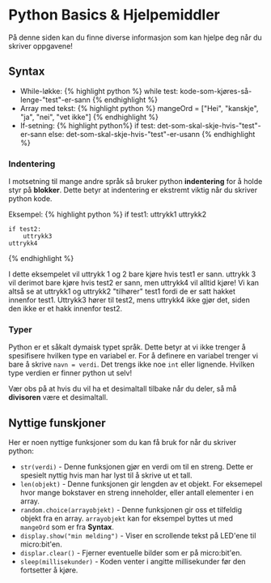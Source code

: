 # Python Basics & Hjelpemiddler
På denne siden kan du finne diverse informasjon som kan hjelpe deg når du skriver oppgavene!

## Syntax
* While-løkke:
{% highlight python %}
    while test:
        kode-som-kjøres-så-lenge-"test"-er-sann
{% endhighlight %}
* Array med tekst:
{% highlight python %}
    mangeOrd = ["Hei", "kanskje", "ja", "nei", "vet ikke"]
{% endhighlight %}
* If-setning:
{% highlight python%}
    if test:
        det-som-skal-skje-hvis-"test"-er-sann
    else:
        det-som-skal-skje-hvis-"test"-er-usann
{% endhighlight %}

### Indentering
I motsetning til mange andre språk så bruker python **indentering** for å holde styr på **blokker**.
Dette betyr at indentering er ekstremt viktig når du skriver python kode.

Eksempel:
{% highlight python %}
    if test1:
        uttrykk1
        uttrykk2

    if test2:
        uttrykk3
    uttrykk4
{% endhighlight %}

I dette eksempelet vil uttrykk 1 og 2 bare kjøre hvis test1 er sann.
uttrykk 3 vil derimot bare kjøre hvis test2 er sann, men uttrykk4 vil alltid kjøre! Vi kan altså se at uttrykk1 og uttrykk2 "tilhører" test1 fordi de er satt hakket innenfor test1. Uttrykk3 hører til test2, mens uttrykk4 ikke gjør det, siden den ikke er et hakk innenfor test2.

### Typer
Python er et såkalt dymaisk typet språk.
Dette betyr at vi ikke trenger å spesifisere hvilken type en variabel er.
For å definere en variabel trenger vi bare å skrive `navn = verdi`.
Det trengs ikke noe `int` eller lignende. Hvilken type verdien er finner python ut selv!

Vær obs på at hvis du vil ha et desimaltall tilbake når du deler, så må **divisoren** være et desimaltall.

## Nyttige funskjoner
Her er noen nyttige funksjoner som du kan få bruk for når du skriver python:

* `str(verdi)` - Denne funksjonen gjør en verdi om til en streng.
  Dette er spesielt nyttig hvis man har lyst til å skrive ut et tall.
* `len(objekt)` - Denne funksjonen gir lengden av et objekt.
  For eksemepel hvor mange bokstaver en streng inneholder, eller antall elementer i en array.
* `random.choice(arrayobjekt)` - Denne funksjonen gir oss et tilfeldig objekt fra en array. `arrayobjekt` kan for eksempel byttes ut med `mangeOrd` som er fra **Syntax**.
* `display.show("min melding")` - Viser en scrollende tekst på LED'ene til micro:bit'en.
* `displar.clear()` - Fjerner eventuelle bilder som er på micro:bit'en.
* `sleep(millisekunder)` - Koden venter i angitte millisekunder før den fortsetter å kjøre. 
